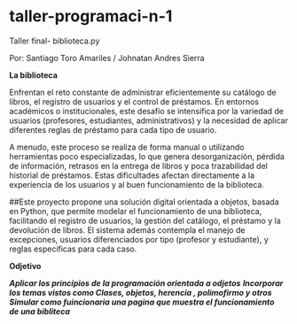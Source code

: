 # taller-programaci-n-1
Taller final- biblioteca.py


 Por: Santiago Toro Amariles /
       Johnatan Andres Sierra 
       
**La biblioteca**

Enfrentan el reto constante de administrar eficientemente su catálogo de libros, el registro de usuarios y el control de préstamos. En entornos académicos o institucionales, este desafío se intensifica por la variedad de usuarios (profesores, estudiantes, administrativos) y la necesidad de aplicar diferentes reglas de préstamo para cada tipo de usuario.

A menudo, este proceso se realiza de forma manual o utilizando herramientas poco especializadas, lo que genera desorganización, pérdida de información, retrasos en la entrega de libros y poca trazabilidad del historial de préstamos. Estas dificultades afectan directamente a la experiencia de los usuarios y al buen funcionamiento de la biblioteca.

##Este proyecto propone una solución digital orientada a objetos, basada en Python, que permite modelar el funcionamiento de una biblioteca, facilitando el registro de usuarios, la gestión del catálogo, el préstamo y la devolución de libros. El sistema además contempla el manejo de excepciones, usuarios diferenciados por tipo (profesor y estudiante), y reglas específicas para cada caso.


**Odjetivo** 

 ***Aplicar los principios de la programación orientada a odjetos***
 ***Incorporar los temas vistos como Clases, objetos, herencia , polimofirmo y otros***
 ***Simular como fuincionaria una pagina  que muestra el funcionamiento de una bibliteca***
